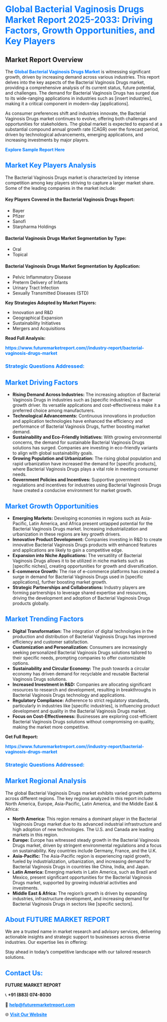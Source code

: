 <h1 style="color: #007BFF;">Global Bacterial Vaginosis Drugs Market Report 2025-2033: Driving Factors, Growth Opportunities, and Key Players</h1>

<section id="overview">
<h2>Market Report Overview</h2>
<p>The <a href="https://www.futuremarketreport.com//industry-report/bacterial-vaginosis-drugs-market" style="color: #007BFF; text-decoration: none;"><strong>Global Bacterial Vaginosis Drugs Market</strong></a> is witnessing significant growth, driven by increasing demand across various industries. This report delves into the key aspects of the Bacterial Vaginosis Drugs market, providing a comprehensive analysis of its current status, future potential, and challenges. The demand for Bacterial Vaginosis Drugs has surged due to its wide-ranging applications in industries such as [insert industries], making it a critical component in modern-day [applications].</p>
<p>As consumer preferences shift and industries innovate, the Bacterial Vaginosis Drugs market continues to evolve, offering both challenges and opportunities for stakeholders. The global market is expected to expand at a substantial compound annual growth rate (CAGR) over the forecast period, driven by technological advancements, emerging applications, and increasing investments by major players.</p>
</section>

<section id="overview">
<p><a href="https://www.futuremarketreport.com//request-sample/reportId=63976" style="color: #007BFF; text-decoration: none;"><strong>Explore Sample Report Here</strong></a></p>
</section>

<section id="key-players">
<h2 style="color: #007BFF;">Market Key Players Analysis</h2>
<p>The Bacterial Vaginosis Drugs market is characterized by intense competition among key players striving to capture a larger market share. Some of the leading companies in the market include:</p>
<h4>Key Players Covered in the Bacterial Vaginosis Drugs Report:</h4>
<ul><li>Bayer</li><li>Pfizer</li><li>Sanofi</li><li>Starpharma Holdings</li></ul>
<h4>Bacterial Vaginosis Drugs Market Segmentation by Type:</h4>
<ul><li>Oral</li><li>Topical</li></ul>

<h4>Bacterial Vaginosis Drugs Market Segmentation by Application:</h4>
<ul><li>Pelvic Inflammatory Disease</li><li>Preterm Delivery of Infants</li><li>Urinary Tract Infection</li><li>Sexually Transmitted Diseases (STD)</li></ul>
<p><strong>Key Strategies Adopted by Market Players:</strong></p>
<ul>
<li>Innovation and R&D</li>
<li>Geographical Expansion</li>
<li>Sustainability Initiatives</li>
<li>Mergers and Acquisitions</li>
</ul>
</section>

<section>
<p><strong>Read Full Analysis: </strong></p><a href="https://www.futuremarketreport.com//industry-report/bacterial-vaginosis-drugs-market" style="color: #007BFF; text-decoration: none;"><strong>https://www.futuremarketreport.com//industry-report/bacterial-vaginosis-drugs-market</strong></a>
<h3 style="color: #007BFF;">Strategic Questions Addressed:</h3>
</section>

<section id="driving-factors">
<h2 style="color: #007BFF;">Market Driving Factors</h2>
<ul>
<li><strong>Rising Demand Across Industries:</strong> The increasing adoption of Bacterial Vaginosis Drugs in industries such as [specific industries] is a major growth driver. Its versatile applications and cost-effectiveness make it a preferred choice among manufacturers.</li>
<li><strong>Technological Advancements:</strong> Continuous innovations in production and application technologies have enhanced the efficiency and performance of Bacterial Vaginosis Drugs, further boosting market demand.</li>
<li><strong>Sustainability and Eco-Friendly Initiatives:</strong> With growing environmental concerns, the demand for sustainable Bacterial Vaginosis Drugs solutions has surged. Companies are investing in eco-friendly variants to align with global sustainability goals.</li>
<li><strong>Growing Population and Urbanization:</strong> The rising global population and rapid urbanization have increased the demand for [specific products], where Bacterial Vaginosis Drugs plays a vital role in meeting consumer needs.</li>
<li><strong>Government Policies and Incentives:</strong> Supportive government regulations and incentives for industries using Bacterial Vaginosis Drugs have created a conducive environment for market growth.</li>
</ul>
</section>

<section id="growth-opportunities">
<h2 style="color: #007BFF;">Market Growth Opportunities</h2>
<ul>
<li><strong>Emerging Markets:</strong> Developing economies in regions such as Asia-Pacific, Latin America, and Africa present untapped potential for the Bacterial Vaginosis Drugs market. Increasing industrialization and urbanization in these regions are key growth drivers.</li>
<li><strong>Innovative Product Development:</strong> Companies investing in R&D to create innovative Bacterial Vaginosis Drugs products with enhanced features and applications are likely to gain a competitive edge.</li>
<li><strong>Expansion into Niche Applications:</strong> The versatility of Bacterial Vaginosis Drugs allows it to be utilized in niche markets such as [specific niches], creating opportunities for growth and diversification.</li>
<li><strong>E-commerce Growth:</strong> The rise of e-commerce platforms has created a surge in demand for Bacterial Vaginosis Drugs used in [specific applications], further boosting market growth.</li>
<li><strong>Strategic Partnerships and Collaborations:</strong> Industry players are forming partnerships to leverage shared expertise and resources, driving the development and adoption of Bacterial Vaginosis Drugs products globally.</li>
</ul>
</section>

<section id="trending-factors">
<h2 style="color: #007BFF;">Market Trending Factors</h2>
<ul>
<li><strong>Digital Transformation:</strong> The integration of digital technologies in the production and distribution of Bacterial Vaginosis Drugs has improved efficiency and customer satisfaction.</li>
<li><strong>Customization and Personalization:</strong> Consumers are increasingly seeking personalized Bacterial Vaginosis Drugs solutions tailored to their specific needs, prompting companies to offer customizable options.</li>
<li><strong>Sustainability and Circular Economy:</strong> The push towards a circular economy has driven demand for recyclable and reusable Bacterial Vaginosis Drugs solutions.</li>
<li><strong>Increased Investment in R&D:</strong> Companies are allocating significant resources to research and development, resulting in breakthroughs in Bacterial Vaginosis Drugs technology and applications.</li>
<li><strong>Regulatory Compliance:</strong> Adherence to strict regulatory standards, particularly in industries like [specific industries], is influencing product development and quality in the Bacterial Vaginosis Drugs market.</li>
<li><strong>Focus on Cost-Effectiveness:</strong> Businesses are exploring cost-efficient Bacterial Vaginosis Drugs solutions without compromising on quality, making the market more competitive.</li>
</ul>
</section>

<section>
<p><strong>Get Full Report: </strong></p><a href="https://www.futuremarketreport.com//industry-report/bacterial-vaginosis-drugs-market" style="color: #007BFF; text-decoration: none;"><strong>https://www.futuremarketreport.com//industry-report/bacterial-vaginosis-drugs-market</strong></a>
<h3 style="color: #007BFF;">Strategic Questions Addressed:</h3>
</section>


<section id="regional-analysis">
<h2 style="color: #007BFF;">Market Regional Analysis</h2>
<p>The global Bacterial Vaginosis Drugs market exhibits varied growth patterns across different regions. The key regions analyzed in this report include North America, Europe, Asia-Pacific, Latin America, and the Middle East & Africa:</p>
<ul>
<li><strong>North America:</strong> This region remains a dominant player in the Bacterial Vaginosis Drugs market due to its advanced industrial infrastructure and high adoption of new technologies. The U.S. and Canada are leading markets in this region.</li>
<li><strong>Europe:</strong> Europe has witnessed steady growth in the Bacterial Vaginosis Drugs market, driven by stringent environmental regulations and a focus on sustainability. Key countries include Germany, France, and the U.K.</li>
<li><strong>Asia-Pacific:</strong> The Asia-Pacific region is experiencing rapid growth, fueled by industrialization, urbanization, and increasing demand for Bacterial Vaginosis Drugs in countries like China, India, and Japan.</li>
<li><strong>Latin America:</strong> Emerging markets in Latin America, such as Brazil and Mexico, present significant opportunities for the Bacterial Vaginosis Drugs market, supported by growing industrial activities and investments.</li>
<li><strong>Middle East & Africa:</strong> The region’s growth is driven by expanding industries, infrastructure development, and increasing demand for Bacterial Vaginosis Drugs in sectors like [specific sectors].</li>
</ul>
</section>

<footer>
<h2 style="color: #007BFF;">About FUTURE MARKET REPORT</h2>
<p>We are a trusted name in market research and advisory services, delivering actionable insights and strategic support to businesses across diverse industries. Our expertise lies in offering:</p>

<p>Stay ahead in today’s competitive landscape with our tailored research solutions.</p>

<h2 style="color: #007BFF;">Contact Us:</h2>
<p><strong>FUTURE MARKET REPORT</strong></p>
<p>📞 <strong>+91 (883) 074-8030</strong></p>
<p>📧 <strong><a href="mailto:help@futuremarketreport.com" style="color: #007BFF;">help@futuremarketreport.com</a></strong></p>
<p>🌐 <strong><a href="https://www.futuremarketreport.com/" style="color: #007BFF;">Visit Our Website</a></strong></p>
</footer>